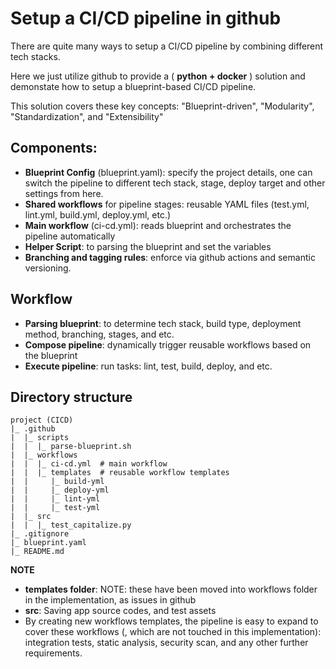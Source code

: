 
# Setup a CI/CD pipeline in github

There are quite many ways to setup a CI/CD pipeline by combining different tech stacks. 

Here we just utilize github to provide a ( __python + docker__ ) solution and demonstate how to setup a blueprint-based CI/CD pipeline.

This solution covers these key concepts: "Blueprint-driven", "Modularity", "Standardization", and "Extensibility"


## Components:
* __Blueprint Config__ (blueprint.yaml): specify the project details, one can switch the pipeline to different tech stack, stage,  deploy target and other settings from here.
* __Shared workflows__ for pipeline stages: reusable YAML files (test.yml, lint.yml, build.yml, deploy.yml, etc.)
* __Main workflow__ (ci-cd.yml): reads blueprint and orchestrates the pipeline automatically
* __Helper Script__: to parsing the blueprint and set the variables
* __Branching and tagging rules__: enforce via github actions and semantic versioning.

## Workflow
* __Parsing blueprint__: to determine tech stack, build type, deployment method, branching, stages, and etc. 
* __Compose pipeline__: dynamically trigger reusable workflows based on the blueprint
* __Execute pipeline__: run tasks: lint, test, build, deploy, and etc.

## Directory structure
```
project (CICD)
|_ .github
|  |_ scripts
|  |  |_ parse-blueprint.sh
|  |_ workflows
|  |  |_ ci-cd.yml  # main workflow
|  |  |_ templates  # reusable workflow templates
|  |     |_ build-yml
|  |     |_ deploy-yml
|  |     |_ lint-yml
|  |     |_ test-yml
|  |_ src
|  |  |_ test_capitalize.py
|_ .gitignore
|_ blueprint.yaml
|_ README.md
```
**NOTE**
* __templates folder__:  NOTE: these have been moved into workflows folder in the implementation, as issues in github
* __src__: Saving app source codes, and test assets
* By creating new workflows templates, the pipeline is easy to expand to cover these workflows (, which are not touched in this implementation): integration tests, static analysis, security scan, and any other further requirements.